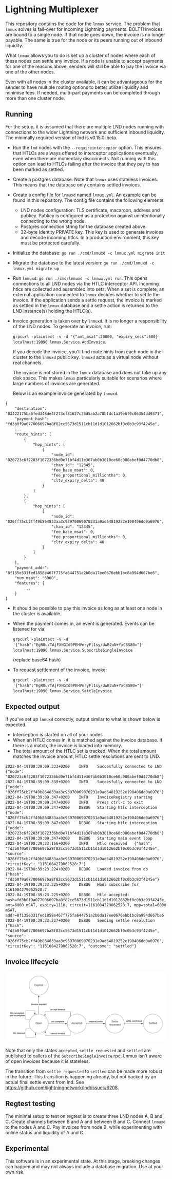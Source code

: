 # Lightning Multiplexer

This repository contains the code for the `lnmux` service. The problem that `lnmux` solves is fail-over for incoming Lightning payments. BOLT11 invoices are bound to a single node. If that node goes down, the invoice is no longer payable. The same is true for the node or its peers running out of inbound liquidity.

What `lnmux` allows you to do is set up a cluster of nodes where each of these nodes can settle any invoice. If a node is unable to accept payments for one of the reasons above, senders will still be able to pay the invoice via one of the other nodes.

Even with all nodes in the cluster available, it can be advantageous for the sender to have multiple routing options to better utilize liquidity and minimise fees. If needed, multi-part payments can be completed through more than one cluster node.

## Running

For the setup, it is assumed that there are multiple LND nodes running with connections to the wider Lightning network and sufficient inbound liquidity. The minimally required version of lnd is v0.15.0-beta.

* Run the `lnd` nodes with the `--requireinterceptor` option. This ensures that
  HTLCs are always offered to interceptor applications eventually, even when
  there are momentary disconnects. Not running with this option can lead to
  HTLCs failing after the invoice that they pay to has been marked as settled. 

* Create a postgres database. Note that `lnmux` uses stateless invoices. This means that the database only contains settled invoices.

* Create a config file for `lnmuxd` named `lnmux.yml`. An [example](lnmux.yml.example) can be found in this repository. The config file contains the following elements:
  * LND nodes configuration: TLS certificate, macaroon, address and pubkey. Pubkey is configured as a protection against unintentionally connecting to the wrong node.
  * Postgres connection string for the database created above.
  * 32-byte Identity PRIVATE key. This key is used to generate invoices and decode incoming htlcs. In a production environment, this key must be protected carefully.

* Initialize the database: `go run ./cmd/lnmuxd -c lnmux.yml migrate init`

* Migrate the database to the latest version: `go run ./cmd/lnmuxd -c lnmux.yml migrate up`

* Run `lnmuxd`: `go run ./cmd/lnmuxd -c lnmux.yml run`. This opens connections to all LND nodes via the HTLC interceptor API. Incoming htlcs are collected and assembled into sets. When a set is complete, an external application connected to `lnmux` decides whether to settle the invoice. If the application sends a settle request, the invoice is marked as settled in the `lnmux` database and a settle action is returned to the LND instance(s) holding the HTLC(s).

* Invoice generation is taken over by `lnmuxd`. It is no longer a responsibility of the LND nodes. To generate an invoice, run:

  `grpcurl -plaintext -v -d '{"amt_msat":20000, "expiry_secs":600}' localhost:19090 lnmux.Service.AddInvoice`. 
  
   If you decode the invoice, you'll find route hints from each node in the cluster to the `lnmuxd` public key. `lnmuxd` acts as a virtual node without real channels.

   The invoice is not stored in the `lnmux` database and does not take up any disk space. This makes `lnmux` particularly suitable for scenarios where large numbers of invoices are generated.

  Below is an example invoice generated by `lnmuxd`.
```
{
    "destination": "03422175ba6fed348de4f273cf81627c26d5ab2a78bfdc1a39e6f9c06354dd9371",
    "payment_hash": "fd3b0f9a077006697ba8f82cc5673d1511cb11d1d1012662bf0c0b3c93f4245e",
    ...
    "route_hints": [
        {
            "hop_hints": [
                {
                    "node_id": "020723c6f2203f1072336bd0e71bf4d11e367ab0b3010ce60c080abef0d4770db8",
                    "chan_id": "12345",
                    "fee_base_msat": 0,
                    "fee_proportional_millionths": 0,
                    "cltv_expiry_delta": 40
                }
            ]
        },
        {
            "hop_hints": [
                {
                    "node_id": "026ff75cb2ff49b864833aa3c93970069070231a9ad64819252e190406dd0a6976",
                    "chan_id": "12345",
                    "fee_base_msat": 0,
                    "fee_proportional_millionths": 0,
                    "cltv_expiry_delta": 40
                }
            ]
        }
    ],
    "payment_addr": "8f135e331fed1858e467f775fa644751a2b0da17ee0676ebb1bc8a994d667be6",
    "num_msat": "6000",
    "features": {
        ...
    }
}
```

* It should be possible to pay this invoice as long as at least one node in the cluster is available.

* When the payment comes in, an event is generated. Events can be listened for via:
  
  `grpcurl -plaintext -v -d '{"hash":"EgR0u/TAjFXNGId9PEHVnryFl1sy/UwB2uN+YxC8S80="}' localhost:19090 lnmux.Service.SubscribeSingleInvoice`

  (replace base64 hash)

* To request settlement of the invoice, invoke:

  `grpcurl -plaintext -v -d '{"hash":"EgR0u/TAjFXNGId9PEHVnryFl1sy/UwB2uN+YxC8S80="}' localhost:19090 lnmux.Service.SettleInvoice`

## Expected output

If you've set up `lnmuxd` correctly, output similar to what is shown below is expected.
* Interception is started on all of your nodes
* When an HTLC comes in, it is matched against the invoice database. If there is a match, the invoice is loaded into memory.
* The total amount of the HTLC set is tracked. When the total amount matches the invoice amount, HTLC settle resolutions are sent to LND.

```
2022-04-19T08:39:09.333+0200	INFO	Succesfully connected to LND	{"node": "020723c6f2203f1072336bd0e71bf4d11e367ab0b3010ce60c080abef0d4770db8"}
2022-04-19T08:39:09.339+0200	INFO	Succesfully connected to LND	{"node": "026ff75cb2ff49b864833aa3c93970069070231a9ad64819252e190406dd0a6976"}
2022-04-19T08:39:09.347+0200	INFO	InvoiceRegistry starting
2022-04-19T08:39:09.347+0200	INFO	Press ctrl-c to exit
2022-04-19T08:39:09.347+0200	DEBUG	Starting htlc interception	{"node": "026ff75cb2ff49b864833aa3c93970069070231a9ad64819252e190406dd0a6976"}
2022-04-19T08:39:09.347+0200	DEBUG	Starting htlc interception	{"node": "020723c6f2203f1072336bd0e71bf4d11e367ab0b3010ce60c080abef0d4770db8"}
2022-04-19T08:39:09.347+0200	DEBUG	Starting main event loop
2022-04-19T08:39:23.166+0200	INFO	Htlc received	{"hash": "fd3b0f9a077006697ba8f82cc5673d1511cb11d1d1012662bf0c0b3c93f4245e", "source": "026ff75cb2ff49b864833aa3c93970069070231a9ad64819252e190406dd0a6976", "circuitKey": "1161084279062528:7"}
2022-04-19T08:39:23.224+0200	DEBUG	Loaded invoice from db	{"hash": "fd3b0f9a077006697ba8f82cc5673d1511cb11d1d1012662bf0c0b3c93f4245e"}
2022-04-19T08:39:23.225+0200	DEBUG	Hodl subscribe for 1161084279062528:7
2022-04-19T08:39:23.225+0200	DEBUG	Htlc accepted: hash=fd3b0f9a077006697ba8f82cc5673d1511cb11d1d1012662bf0c0b3c93f4245e, amt=6000 mSAT, expiry=1110, circuit=1161084279062528:7, mpp=total=6000 mSAT, addr=8f135e331fed1858e467f775fa644751a2b0da17ee0676ebb1bc8a994d667be6
2022-04-19T08:39:23.237+0200	DEBUG	Sending settle resolution	{"hash": "fd3b0f9a077006697ba8f82cc5673d1511cb11d1d1012662bf0c0b3c93f4245e", "source": "026ff75cb2ff49b864833aa3c93970069070231a9ad64819252e190406dd0a6976", "circuitKey": "1161084279062528:7", "outcome": "settled"}
```

## Invoice lifecycle

![](invoice_lifecycle.png)

Note that only the states `accepted`, `settle requested` and `settled` are published to callers of the `SubscribeSingleInvoice` rpc. Lnmux isn't aware of open invoices because it is stateless.

The transition from `settle requested` to `settled` can be made more robust in the future. This transition is happening already, but not backed by an actual final settle event from lnd. See https://github.com/lightningnetwork/lnd/issues/6208.

## Regtest testing

The minimal setup to test on regtest is to create three LND nodes A, B and C. Create channels between B and A and between B and C. Connect `lnmuxd` to the nodes A and C. Pay invoices from node B, while experimenting with online status and liquidity of A and C.

## Experimental

This software is in an experimental state. At this stage, breaking changes can happen and may not always include a database migration. Use at your own risk.


